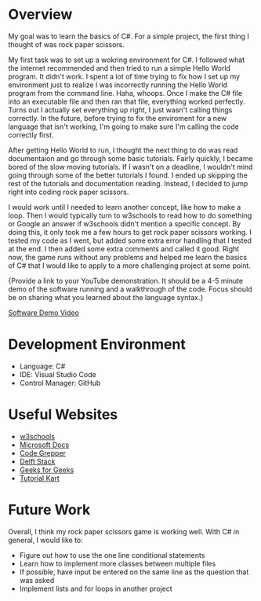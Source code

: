 # Overview

My goal was to learn the basics of C#.  For a simple project, the first thing I thought of was rock paper scissors.

My first task was to set up a wokring environment for C#.  I followed what the internet recommended and then tried to run a simple Hello World program.  It didn't work.  I spent a lot of time trying to fix how I set up my environment just to realize I was incorrectly running the Hello World program from the command line.  Haha, whoops.  Once I make the C# file into an executable file and then ran that file, everything worked perfectly.  Turns out I actually set everything up right, I just wasn't calling things correctly.  In the future, before trying to fix the enviroment for a new language that isn't working, I'm going to make sure I'm calling the code correctly first.

After getting Hello World to run, I thought the next thing to do was read documentaion and go through some basic tutorials.  Fairly quickly, I became bored of the slow moving tutorials.  If I wasn't on a deadline, I wouldn't mind going through some of the better tutorials I found.  I ended up skipping the rest of the tutorials and documentation reading.  Instead, I decided to jump right into coding rock paper scissors.

I would work until I needed to learn another concept, like how to make a loop.  Then I would typically turn to w3schools to read how to do something or Google an answer if w3schools didn't mention a specific concept.  By doing this, it only took me a few hours to get rock paper scissors working.  I tested my code as I went, but added some extra error handling that I tested at the end.  I then added some extra comments and called it good.  Right now, the game runs without any problems and helped me learn the basics of C# that I would like to apply to a more challenging project at some point.

{Provide a link to your YouTube demonstration.  It should be a 4-5 minute demo of the software running and a walkthrough of the code.  Focus should be on sharing what you learned about the language syntax.}

[Software Demo Video](http://youtube.link.goes.here)

# Development Environment

* Language: C#
* IDE: Visual Studio Code
* Control Manager: GitHub


# Useful Websites

* [w3schools](https://www.w3schools.com/cs/cs_type_casting.php)
* [Microsoft Docs](https://docs.microsoft.com/en-us/dotnet/csharp/programming-guide/types/how-to-convert-a-string-to-a-number)
* [Code Grepper](https://www.codegrepper.com/code-examples/csharp/c%23+randomly+generate+numbers+between+1+and+3)
* [Delft Stack](https://www.delftstack.com/howto/csharp/how-to-make-a-dealy-in-csharp/)
* [Geeks for Geeks](https://www.geeksforgeeks.org/program-to-print-a-new-line-in-c-sharp/#:~:text=By%20using%3A%20%5Cn%20%E2%80%93%20It)
* [Tutorial Kart](https://www.tutorialkart.com/c-sharp-tutorial/how-to-convert-string-to-lowercase-in-csharp/#:~:text=To%20convert%20String%20to%20lowercase%20in%20C%23%2C%20call%20String.,are%20converted%20to%20lowercase%20characters.)


# Future Work

Overall, I think my rock paper scissors game is working well. With C# in general, I would like to:
* Figure out how to use the one line conditional statements
* Learn how to implement more classes between multiple files
* If possible, have input be entered on the same line as the question that was asked
* Implement lists and for loops in another project
